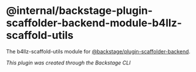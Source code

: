 # @internal/backstage-plugin-scaffolder-backend-module-b4llz-scaffold-utils

The b4llz-scaffold-utils module for [@backstage/plugin-scaffolder-backend](https://www.npmjs.com/package/@backstage/plugin-scaffolder-backend).

_This plugin was created through the Backstage CLI_

